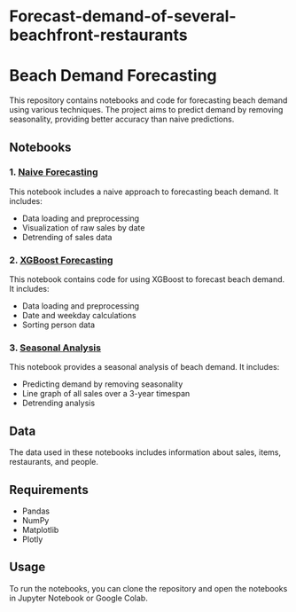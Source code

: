 # Forecast-demand-of-several-beachfront-restaurants
# Beach Demand Forecasting

This repository contains notebooks and code for forecasting beach demand using various techniques. The project aims to predict demand by removing seasonality, providing better accuracy than naive predictions.

## Notebooks

### 1. [Naive Forecasting](beach-demand-naive-forecast.ipynb)

This notebook includes a naive approach to forecasting beach demand. It includes:

- Data loading and preprocessing
- Visualization of raw sales by date
- Detrending of sales data

### 2. [XGBoost Forecasting](xgboost.ipynb)

This notebook contains code for using XGBoost to forecast beach demand. It includes:

- Data loading and preprocessing
- Date and weekday calculations
- Sorting person data

### 3. [Seasonal Analysis](beach-seasonal.ipynb)

This notebook provides a seasonal analysis of beach demand. It includes:

- Predicting demand by removing seasonality
- Line graph of all sales over a 3-year timespan
- Detrending analysis

## Data

The data used in these notebooks includes information about sales, items, restaurants, and people.

## Requirements

- Pandas
- NumPy
- Matplotlib
- Plotly

## Usage

To run the notebooks, you can clone the repository and open the notebooks in Jupyter Notebook or Google Colab.
